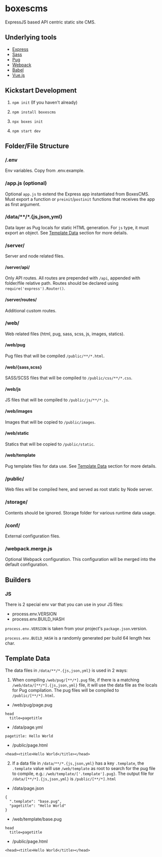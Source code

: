 # boxescms

ExpressJS based API centric static site CMS.

## Underlying tools

* [Express](https://expressjs.com/)
* [Sass](http://sass-lang.com/)
* [Pug](https://pugjs.org)
* [Webpack](https://webpack.js.org/)
* [Babel](https://babeljs.io/)
* [Vue.js](https://vuejs.org/)

## Kickstart Development

1. `npm init` (If you haven't already)

2. `npm install boxescms`

3. `npx boxes init`

4. `npm start dev`

## Folder/File Structure

### /.env

Env variables. Copy from .env.example.

### /app.js (optional)

Optional `app.js` to extend the Express app instantiated from BoxesCMS. Must export a function or `preinit`/`postinit` functions that receives the app as first argument.

### /data/**/*.{js,json,yml}

Data layer as Pug locals for static HTML generation. For `js` type, it must export an object. See [Template Data](#template-data) section for more details.

### /server/

Server and node related files.

#### /server/api/

Only API routes. All routes are prepended with `/api`, appended with folder/file relative path. Routes should be declared using `require('express').Router()`.

#### /server/routes/

Additional custom routes.

### /web/

Web related files (html, pug, sass, scss, js, images, statics).

#### /web/pug

Pug files that will be compiled `/public/**/*.html`.

#### /web/{sass,scss}

SASS/SCSS files that will be compiled to `/public/css/**/*.css`.

#### /web/js

JS files that will be compiled to `/public/js/**/*.js`.

#### /web/images

Images that will be copied to `/public/images`.

#### /web/static

Statics that will be copied to `/public/static`.

#### /web/template

Pug template files for data use. See [Template Data](#template-data) section for more details.

### /public/

Web files will be compiled here, and served as root static by Node server.

### /storage/

Contents should be ignored. Storage folder for various runtime data usage.

### /conf/

External configuration files.

### /webpack.merge.js

Optional Webpack configuration. This configuration will be merged into the default configuration.

## Builders

### JS

There is 2 special env var that you can use in your JS files:

- process.env.VERSION
- process.env.BUILD_HASH

`process.env.VERSION` is taken from your project's `package.json`.version.

`process.env.BUILD_HASH` is a randomly generated per build 64 length hex char.

## Template Data

The data files in `/data/**/*.{js,json,yml}` is used in 2 ways:

1. When compiling `/web/pug/[**/*].pug` file, if there is a matching `/web/data/[**/*].{js,json,yml}` file, it will use the data file as the locals for Pug compilation. The pug files will be compiled to `/public/[**/*].html`.

  - /web/pug/page.pug

  ```
  head
    title=pagetitle
  ```

  - /data/page.yml

  ```
  pagetitle: Hello World
  ```

  - /public/page.html

  ```
  <head><title>Hello World</title></head>
  ```

2. If a data file in `/data/**/*.{js,json,yml}` has a key `.template`, the `.template` value will use `/web/template` as root to search for the pug file to compile, e.g.: `/web/template/['.template'].pug}`. The output file for `/data/[**/*].{js,json,yml}` is `/public/[**/*].html`

  - /data/page.json

  ```
  {
    ".template": "base.pug",
    "pagetitle": "Hello World"
  }
  ```

  - /web/template/base.pug

  ```
  head
    title=pagetitle
  ```

  - /public/page.html

  ```
  <head><title>Hello World</title></head>
  ```

